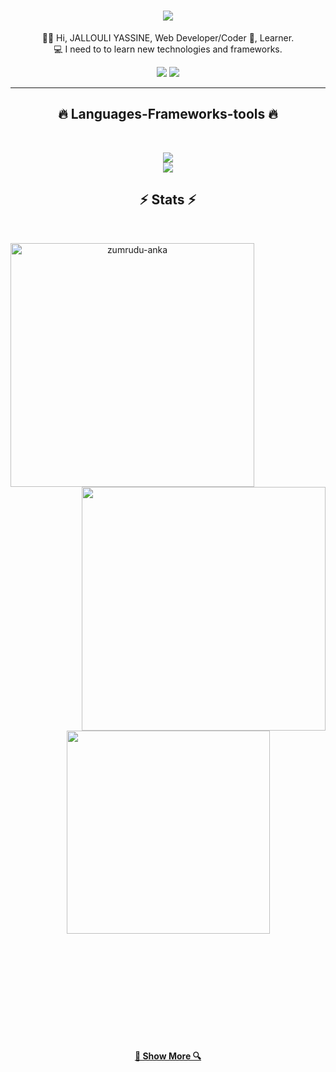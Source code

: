 <h1 align="center">
  <a href="https://git.io/typing-svg">
    <img src="https://readme-typing-svg.herokuapp.com/?lines=Hello+World!+👋;+I'm+Yassine+Jallouli!;&center=true&size=30">
  </a>
</h1>
<p align="center">
  👨‍💻  Hi, JALLOULI YASSINE, Web Developer/Coder 🥷,  Learner.
   <br>
  💻 I need to to learn new technologies and frameworks.
  <br>
</p>
<div align="center"> 
  <a href = "yassine.jallouli@esprit.tn"><img src="https://img.shields.io/badge/-Gmail-%23333?style=for-the-badge&logo=gmail&logoColor=white" target="_blank"></a>
  <a href="https://www.linkedin.com/in/jallouliyassine/" target="_blank"><img src="https://img.shields.io/badge/-LinkedIn-%230077B5?style=for-the-badge&logo=linkedin&logoColor=white" target="_blank"></a> 
</div>
<hr>
<h2 align="center">🔥 Languages-Frameworks-tools 🔥</h2>
<br>
<p align="center">
  <a href="https://skillicons.dev">
    <img src="https://skillicons.dev/icons?i=github,stackoverflow,discord,photoshop,illustrator,pr,vscode,mysql" /><br>
    <img src="https://skillicons.dev/icons?i=html,css,bootstrap,javascript,php,symfony,nodejs,angular,bd,java,python,c,c++" />
  </a>
</p>

<h2 align="center">⚡ Stats ⚡</h2>
<br>
<p align=center>
  <div align=center>
    <a title="Go to Source">
      <img align="left" width=390 src="https://github-readme-streak-stats.herokuapp.com/?user=Mehdibayoudh&theme=react&border=61dafb&hide_border=true" alt="zumrudu-anka" />
    </a>
    <a  title="Go to Source">
      <img align="right" width=390 src="https://github-readme-stats.vercel.app/api?username=Jallouli-Yassine&show_icons=true&theme=react&border_color=61dafb&hide_border=true" />
    </a>
  </div>
  <br><br><br><br><br><br><br><br><br>
  <div align=center>
      <img width=325 align="center" src="https://github-readme-stats.vercel.app/api/top-langs/?username=Jallouli-Yassine&hide=c%23,powershell,Mathematica,Ruby,Objective-C,Objective-C%2b%2b,Cuda&title_color=61dafb&text_color=ffffff&icon_color=61dafb&bg_color=20232a&langs_count=8&layout=compact&border_color=61dafb&hide_border=true" />
    </a>
  </div>
  <br>
  <br>
  <br></p>


<br><br><br><br><br><br>

<h4 align="center">
  <a href="https://github.com/Jallouli-Yassine?tab=repositories" title="Show Repositories">🔎 Show More 🔍</a>
</h4>
